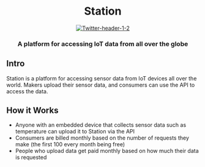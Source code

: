 <div align="center">
  <h1>Station</h1>
<a href="https://ibb.co/5K8k4P4"><img src="https://i.ibb.co/Sfncyzy/Twitter-header-1-2.png" alt="Twitter-header-1-2" border="0"></a>
</div>

<h3 align="center">A platform for accessing IoT data from all over the globe</h3>

## Intro
Station is a platform for accessing sensor data from IoT devices all over the world. Makers upload their sensor data, and consumers can use the API to access the data.

## How it Works
- Anyone with an embedded device that collects sensor data such as temperature can upload it to Station via the API
- Consumers are billed monthly based on the number of requests they make (the first 100 every month being free)
- People who upload data get paid monthly based on how much their data is requested

